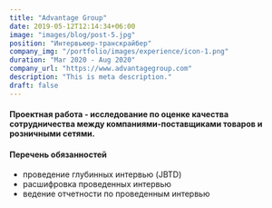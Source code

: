 ```yaml
---
title: "Advantage Group"
date: 2019-05-12T12:14:34+06:00
image: "images/blog/post-5.jpg"
position: "Интервьюер-транскрайбер"
company_img: "/portfolio/images/experience/icon-1.png"
duration: "Mar 2020 - Aug 2020"
company_url: "https://www.advantagegroup.com"
description: "This is meta description."
draft: false
---
```


#### Проектная работа - исследование по оценке качества сотрудничества между компаниями-поставщиками товаров и розничными сетями.

#### Перечень обязанностей

- проведение глубинных интервью (JBTD)
- расшифровка проведенных интервью
- ведение отчетности по проведенным интервью
